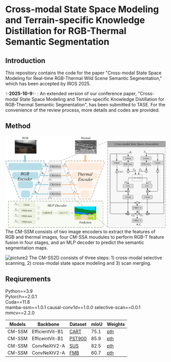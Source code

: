 # Cross-modal State Space Modeling and Terrain-specific Knowledge Distillation for RGB-Thermal Semantic Segmentation
## Introduction
This repository contains the code for the paper "Cross-modal State Space Modeling for Real-time RGB-Thermal Wild Scene Semantic Segmentation," which has been accepted by IROS 2025.

✨**2025-10-9**✨ : An extended version of our conference paper, "Cross-modal State Space Modeling and Terrain-specific Knowledge Distillation for RGB-Thermal Semantic Segmentation", has been submitted to TASE. For the convenience of the review process, more details and codes are provided. 

## Method 
![picture1](./fig/fig2.png)
The CM-SSM consists of two image encoders to extract the features of RGB and thermal images, four CM-SSA moudules to perform RGB-T feature fusion in four stages, and an MLP decoder to predict the semantic segmentation maps.

![picture2](./fig/fig3.png)
The CM-SS2D consists of three steps: 1) cross-modal selective scanning, 2) cross-modal state space modeling and 3) scan merging.

## Reqiurements
Python==3.9  
Pytorch==2.0.1  
Cuda==11.8  
mamba-ssm==1.0.1
causal-conv1d==1.0.0
selective-scan==0.0.1  
mmcv==2.2.0  

| Models |Backbone| Dataset  | mIoU | Weights|
|------|------|------------|------|--------------|
| CM-SSM|EfficientVit-B1    | [CART](https://github.com/aerorobotics/caltech-aerial-rgbt-dataset)      | 75.1   | [pth](https://github.com/xiaodonguo/CMSSM/releases/download/v1.0.1/CART.pth)     |
| CM-SSM|EfficeintVit-B1   | [PST900](https://github.com/ShreyasSkandanS/pst900_thermal_rgb)     | 85.9    | [pth](https://github.com/xiaodonguo/CMSSM/releases/download/v1.0.1/PST900.pth)     |
| CM-SSM|ConvNeXtV2-A    | [SUS](https://github.com/xiaodonguo/SUS_dataset)      | 82.5   | [pth](https://github.com/xiaodonguo/CMSSM/releases/download/v1.0.1/SUS.pth)     |
| CM-SSM|ConvNeXtV2-A   | [FMB](https://github.com/JinyuanLiu-CV/SegMiF)     | 60.7    | [pth](https://github.com/xiaodonguo/CMSSM/releases/download/v1.0.1/FMB.pth)     |

